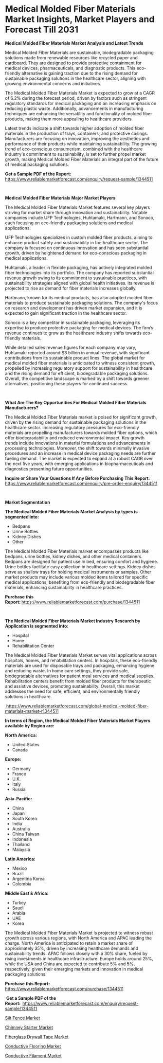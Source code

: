 <p><h1>Medical Molded Fiber Materials Market Insights, Market Players and Forecast Till 2031</h1></p><p><strong>Medical Molded Fiber Materials Market Analysis and Latest Trends</strong></p>
<p><p>Medical Molded Fiber Materials are sustainable, biodegradable packaging solutions made from renewable resources like recycled paper and cardboard. They are designed to provide protective containment for medical devices, pharmaceuticals, and diagnostic products. This eco-friendly alternative is gaining traction due to the rising demand for sustainable packaging solutions in the healthcare sector, aligning with growing environmental concerns and initiatives.</p><p>The Medical Molded Fiber Materials Market is expected to grow at a CAGR of 6.2% during the forecast period, driven by factors such as stringent regulatory standards for medical packaging and an increasing emphasis on reducing plastic waste. Additionally, advancements in manufacturing techniques are enhancing the versatility and functionality of molded fiber products, making them more appealing to healthcare providers.</p><p>Latest trends indicate a shift towards higher adoption of molded fiber materials in the production of trays, containers, and protective casings. Manufacturers are focusing on innovation, improving the aesthetics and performance of their products while maintaining sustainability. The growing trend of eco-conscious consumerism, combined with the healthcare industry's commitment to sustainability, is set to further propel market growth, making Medical Molded Fiber Materials an integral part of the future of medical packaging solutions.</p></p>
<p><strong>Get a Sample PDF of the Report:&nbsp;</strong> <a href="https://www.reliablemarketforecast.com/enquiry/request-sample/1344511?utm_campaign=1870&utm_medium=2&utm_source=Github&utm_content=ia&utm_term=11122024&utm_id=medical-molded-fiber-materials">https://www.reliablemarketforecast.com/enquiry/request-sample/1344511</a></p>
<p>&nbsp;</p>
<p><strong>Medical Molded Fiber Materials Major Market Players</strong></p>
<p><p>The Medical Molded Fiber Materials Market features several key players striving for market share through innovation and sustainability. Notable companies include UFP Technologies, Huhtamaki, Hartmann, and Sonoco, each focusing on eco-friendly packaging solutions and medical applications.</p><p>UFP Technologies specializes in custom molded fiber products, aiming to enhance product safety and sustainability in the healthcare sector. The company is focused on continuous innovation and has seen substantial growth, driven by heightened demand for eco-conscious packaging in medical applications.</p><p>Huhtamaki, a leader in flexible packaging, has actively integrated molded fiber technologies into its portfolio. The company has reported substantial revenue growth owing to its commitment to sustainable practices, with sustainability strategies aligned with global health initiatives. Its revenue is projected to rise as demand for fiber materials increases globally.</p><p>Hartmann, known for its medical products, has also adopted molded fiber materials to produce sustainable packaging solutions. The company's focus on research and development has driven market expansion, and it is expected to gain significant traction in the healthcare sector.</p><p>Sonoco is a key competitor in sustainable packaging, leveraging its expertise to produce protective packaging for medical devices. The firm’s revenue continues to grow as the healthcare industry shifts towards eco-friendly materials.</p><p>While detailed sales revenue figures for each company may vary, Huhtamaki reported around $3 billion in annual revenue, with significant contributions from its sustainable product lines. The global market for medical molded fiber materials is anticipated to witness consistent growth, propelled by increasing regulatory support for sustainability in healthcare and the rising demand for efficient, biodegradable packaging solutions. Overall, the competitive landscape is marked by a shift towards greener alternatives, positioning these players for continued success.</p></p>
<p>&nbsp;</p>
<p><strong>What Are The Key Opportunities For Medical Molded Fiber Materials Manufacturers?</strong></p>
<p><p>The Medical Molded Fiber Materials market is poised for significant growth, driven by the rising demand for sustainable packaging solutions in the healthcare sector. Increasing regulatory pressures for eco-friendly materials are propelling manufacturers towards molded fiber options, which offer biodegradability and reduced environmental impact. Key growth trends include innovations in material formulations and advancements in processing technologies. Moreover, the shift towards minimally invasive procedures and an increase in medical device packaging needs are further fueling demand. The market is expected to expand at a robust CAGR over the next five years, with emerging applications in biopharmaceuticals and diagnostics presenting future opportunities.</p></p>
<p><strong>Inquire or Share Your Questions If Any Before Purchasing This Report:</strong> <a href="https://www.reliablemarketforecast.com/enquiry/pre-order-enquiry/1344511?utm_campaign=1870&utm_medium=2&utm_source=Github&utm_content=ia&utm_term=11122024&utm_id=medical-molded-fiber-materials">https://www.reliablemarketforecast.com/enquiry/pre-order-enquiry/1344511</a></p>
<p>&nbsp;</p>
<p><strong>Market Segmentation</strong></p>
<p><strong>The Medical Molded Fiber Materials Market Analysis by types is segmented into:</strong></p>
<p><ul><li>Bedpans</li><li>Urine Bottles</li><li>Kidney Dishes</li><li>Other</li></ul></p>
<p><p>The Medical Molded Fiber Materials market encompasses products like bedpans, urine bottles, kidney dishes, and other medical containers. Bedpans are designed for patient use in bed, ensuring comfort and hygiene. Urine bottles facilitate easy collection in healthcare settings. Kidney dishes serve as shallow trays for holding medical instruments or samples. Other market products may include various molded items tailored for specific medical applications, benefiting from eco-friendly and biodegradable fiber materials, enhancing sustainability in healthcare practices.</p></p>
<p><strong>Purchase this Report:&nbsp;</strong><a href="https://www.reliablemarketforecast.com/purchase/1344511?utm_campaign=1870&utm_medium=2&utm_source=Github&utm_content=ia&utm_term=11122024&utm_id=medical-molded-fiber-materials">https://www.reliablemarketforecast.com/purchase/1344511</a></p>
<p>&nbsp;</p>
<p><strong>The Medical Molded Fiber Materials Market Industry Research by Application is segmented into:</strong></p>
<p><ul><li>Hospital</li><li>Home</li><li>Rehabilitation Center</li></ul></p>
<p><p>The Medical Molded Fiber Materials Market serves vital applications across hospitals, homes, and rehabilitation centers. In hospitals, these eco-friendly materials are used for disposable trays and packaging, enhancing hygiene and reducing waste. In home care settings, they provide safe, biodegradable alternatives for patient meal services and medical supplies. Rehabilitation centers benefit from molded fiber products for therapeutic and assistive devices, promoting sustainability. Overall, this market addresses the need for safe, efficient, and environmentally friendly solutions in healthcare.</p></p>
<p><a href="https://www.reliablemarketforecast.com/global-medical-molded-fiber-materials-market-r1344511?utm_campaign=1870&utm_medium=2&utm_source=Github&utm_content=ia&utm_term=11122024&utm_id=medical-molded-fiber-materials">&nbsp;https://www.reliablemarketforecast.com/global-medical-molded-fiber-materials-market-r1344511</a></p>
<p><strong>In terms of Region, the Medical Molded Fiber Materials Market Players available by Region are:</strong></p>
<p>
    <p> <strong> North America: </strong>
        <ul>
            <li>United States</li>
            <li>Canada</li>
        </ul>
        </p> 
    <p> <strong> Europe: </strong>
        <ul>
            <li>Germany</li>
            <li>France</li>
            <li>U.K.</li>
            <li>Italy</li>
            <li>Russia</li>
        </ul>
        </p> 
    <p> <strong> Asia-Pacific: </strong>
        <ul>
            <li>China</li>
            <li>Japan</li>
            <li>South Korea</li>
            <li>India</li>
            <li>Australia</li>
            <li>China Taiwan</li>
            <li>Indonesia</li>
            <li>Thailand</li>
            <li>Malaysia</li>
        </ul>
        </p> 
    <p> <strong> Latin America: </strong>
        <ul>
            <li>Mexico</li>
            <li>Brazil</li>
            <li>Argentina Korea</li>
            <li>Colombia</li>
        </ul>
        </p> 
    <p> <strong> Middle East & Africa: </strong>
        <ul>
            <li>Turkey</li>
            <li>Saudi</li>
            <li>Arabia</li>
            <li>UAE</li>
            <li>Korea</li>
        </ul>
    </p>
    </p>
<p><p>The Medical Molded Fiber Materials Market is projected to witness robust growth across various regions, with North America and APAC leading the charge. North America is anticipated to retain a market share of approximately 35%, driven by increasing healthcare demands and sustainability trends. APAC follows closely with a 30% share, fueled by rising investments in healthcare infrastructure. Europe holds around 25%, while the USA and China are expected to contribute 5% and 5%, respectively, given their emerging markets and innovation in medical packaging solutions.</p></p>
<p><strong>Purchase this Report: </strong><a href="https://www.reliablemarketforecast.com/purchase/1344511?utm_campaign=1870&utm_medium=2&utm_source=Github&utm_content=ia&utm_term=11122024&utm_id=medical-molded-fiber-materials">https://www.reliablemarketforecast.com/purchase/1344511</a></p>
<p>&nbsp;<strong>Get a Sample PDF of the Report:&nbsp;&nbsp;</strong><a href="https://www.reliablemarketforecast.com/enquiry/request-sample/1344511?utm_campaign=1870&utm_medium=2&utm_source=Github&utm_content=ia&utm_term=11122024&utm_id=medical-molded-fiber-materials">https://www.reliablemarketforecast.com/enquiry/request-sample/1344511</a></p>
<p><strong></strong></p>
<p><p><a href="https://www.linkedin.com/pulse/regulatory-insights-silt-fence-market-2024-2031-policies-roave?utm_campaign=1870&utm_medium=2&utm_source=Github&utm_content=ia&utm_term=11122024&utm_id=medical-molded-fiber-materials">Silt Fence Market</a></p><p><a href="https://www.linkedin.com/pulse/c-hannibex-sqmmf?utm_campaign=1870&utm_medium=2&utm_source=Github&utm_content=ia&utm_term=11122024&utm_id=medical-molded-fiber-materials">Chimney Starter Market</a></p><p><a href="https://www.linkedin.com/pulse/c-hannibex-sqmmf?utm_campaign=1870&utm_medium=2&utm_source=Github&utm_content=ia&utm_term=11122024&utm_id=medical-molded-fiber-materials">Fiberglass Drywall Tape Market</a></p><p><a href="https://www.linkedin.com/pulse/c-hannibex-sqmmf?utm_campaign=1870&utm_medium=2&utm_source=Github&utm_content=ia&utm_term=11122024&utm_id=medical-molded-fiber-materials">Conductive Flooring Market</a></p><p><a href="https://www.linkedin.com/pulse/c-hannibex-sqmmf?utm_campaign=1870&utm_medium=2&utm_source=Github&utm_content=ia&utm_term=11122024&utm_id=medical-molded-fiber-materials">Conductive Filament Market</a></p></p>
